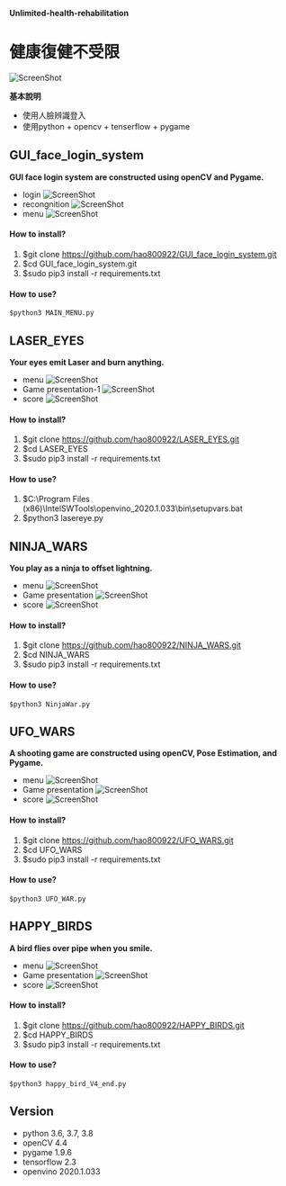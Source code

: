 **Unlimited-health-rehabilitation** 
# 健康復健不受限
![ScreenShot](https://github.com/henry355212/Unlimited-health-rehabilitation/blob/master/githubimg/login_01.jpg)

**基本說明**
- 使用人臉辨識登入
- 使用python + opencv + tenserflow + pygame

## GUI_face_login_system
**GUI face login system are constructed using openCV and Pygame.**
- login
![ScreenShot](https://github.com/henry355212/Unlimited-health-rehabilitation/blob/master/githubimg/login_01.jpg)
- recongnition
![ScreenShot](https://github.com/henry355212/Unlimited-health-rehabilitation/blob/master/githubimg/login_02.jpg)
- menu
![ScreenShot](https://github.com/henry355212/Unlimited-health-rehabilitation/blob/master/githubimg/login_03.jpg)
#### How to install?
1. $git clone https://github.com/hao800922/GUI_face_login_system.git
2. $cd GUI_face_login_system.git
3. $sudo pip3 install -r requirements.txt
#### How to use?
`$python3 MAIN_MENU.py`

## LASER_EYES
**Your eyes emit Laser and burn anything.**
- menu
![ScreenShot](https://github.com/henry355212/Unlimited-health-rehabilitation/blob/master/githubimg/LASER_01.jpg)
- Game presentation-1
![ScreenShot](https://github.com/henry355212/Unlimited-health-rehabilitation/blob/master/githubimg/LASER_02.jpg)
- score
![ScreenShot](https://github.com/henry355212/Unlimited-health-rehabilitation/blob/master/githubimg/LASER_04.jpg)
#### How to install?
1. $git clone https://github.com/hao800922/LASER_EYES.git
2. $cd LASER_EYES
3. $sudo pip3 install -r requirements.txt
#### How to use?
1. $C:\Program Files (x86)\IntelSWTools\openvino_2020.1.033\bin\setupvars.bat
2. $python3 lasereye.py

## NINJA_WARS
**You play as a ninja to offset lightning.**
- menu
![ScreenShot](https://github.com/henry355212/Unlimited-health-rehabilitation/blob/master/githubimg/NINJA_01.jpg)
- Game presentation
![ScreenShot](https://github.com/henry355212/Unlimited-health-rehabilitation/blob/master/githubimg/NINJA_02.jpg)
- score
![ScreenShot](https://github.com/henry355212/Unlimited-health-rehabilitation/blob/master/githubimg/NINJA_03.jpg)
#### How to install?
1. $git clone https://github.com/hao800922/NINJA_WARS.git
2. $cd NINJA_WARS
3. $sudo pip3 install -r requirements.txt
#### How to use?
`$python3 NinjaWar.py`


## UFO_WARS
**A shooting game are constructed using openCV, Pose Estimation, and Pygame.**
- menu
![ScreenShot](https://github.com/henry355212/Unlimited-health-rehabilitation/blob/master/githubimg/UFO_0.jpg)
- Game presentation
![ScreenShot](https://github.com/henry355212/Unlimited-health-rehabilitation/blob/master/githubimg/UFO_1.jpg)
- score
![ScreenShot](https://github.com/henry355212/Unlimited-health-rehabilitation/blob/master/githubimg/UFO_4.jpg)
#### How to install?
1. $git clone https://github.com/hao800922/UFO_WARS.git
2. $cd UFO_WARS
3. $sudo pip3 install -r requirements.txt
#### How to use?
`$python3 UFO_WAR.py`

## HAPPY_BIRDS
**A bird flies over pipe when you smile.**
- menu
![ScreenShot](https://github.com/henry355212/Unlimited-health-rehabilitation/blob/master/githubimg/HAPPY_01.jpg)
- Game presentation
![ScreenShot](https://github.com/henry355212/Unlimited-health-rehabilitation/blob/master/githubimg/HAPPY_02.jpg)
- score
![ScreenShot](https://github.com/henry355212/Unlimited-health-rehabilitation/blob/master/githubimg/HAPPY_03.jpg)
#### How to install?
1. $git clone https://github.com/hao800922/HAPPY_BIRDS.git
2. $cd HAPPY_BIRDS
3. $sudo pip3 install -r requirements.txt
#### How to use?
`$python3 happy_bird_V4_end.py`


## Version
- python 3.6, 3.7, 3.8
- openCV 4.4
- pygame 1.9.6
- tensorflow 2.3
- openvino 2020.1.033


